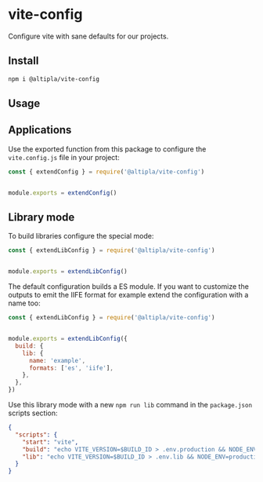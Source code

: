
# vite-config

Configure vite with sane defaults for our projects.


## Install

```sh
npm i @altipla/vite-config
```


## Usage

## Applications

Use the exported function from this package to configure the `vite.config.js` file in your project:

```js
const { extendConfig } = require('@altipla/vite-config')


module.exports = extendConfig()
```


## Library mode

To build libraries configure the special mode:

```js
const { extendLibConfig } = require('@altipla/vite-config')


module.exports = extendLibConfig()
```

The default configuration builds a ES module. If you want to customize the outputs to emit the IIFE format for example extend the configuration with a name too:

```js
const { extendLibConfig } = require('@altipla/vite-config')


module.exports = extendLibConfig({
  build: {
    lib: {
      name: 'example',
      formats: ['es', 'iife'],
    },
  },
})
```

Use this library mode with a new `npm run lib` command in the `package.json` scripts section:

```json
{
  "scripts": {
    "start": "vite",
    "build": "echo VITE_VERSION=$BUILD_ID > .env.production && NODE_ENV=production vite build && rm .env.production",
    "lib": "echo VITE_VERSION=$BUILD_ID > .env.lib && NODE_ENV=production vite build --mode lib && rm .env.lib"
  }
}
```
